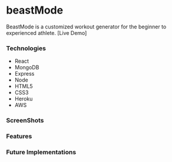 # beastMode

BeastMode is a customized workout generator for the beginner to experienced athlete.
[Live Demo]

### Technologies
* React
* MongoDB
* Express
* Node
* HTML5
* CSS3
* Heroku
* AWS

### ScreenShots

### Features

### Future Implementations

